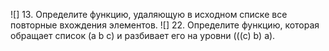 ![]  	13. Определите функцию, удаляющую в исходном списке все повторные вхождения элементов.
![] 	22. Определите функцию, которая обращает список (а b с) и разбивает его на уровни (((с) b) а).
